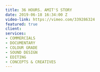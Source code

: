```yaml
---
title: 36 HOURS. AMIT'S STORY
date: 2019-06-18 16:34:00 Z
video-link: https://vimeo.com/339286324
featured: true
client: 
services:
- COMMERCIALS
- DOCUMENTARY
- COLOUR GRADE
- SOUND DESIGN
- EDITING
- CONCEPTS & CREATIVES
---
```


